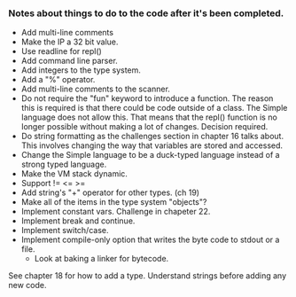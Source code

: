 
### Notes about things to do to the code after it's been completed.

* Add multi-line comments
* Make the IP a 32 bit value.
* Use readline for repl()
* Add command line parser.
* Add integers to the type system.
* Add a "%" operator.
* Add multi-line comments to the scanner.
* Do not require the "fun" keyword to introduce a function. The reason this is required is that there could be
code outside of a class. The Simple language does not allow this. That means that the repl() function is no longer
possible without making a lot of changes. Decision required.
* Do string formatting as the challenges section in chapter 16 talks about. This involves changing the way that
variables are stored and accessed.
* Change the Simple language to be a duck-typed language instead of a strong typed language.
* Make the VM stack dynamic.
* Support != <= >=
* Add string's "+" operator for other types. (ch 19)
* Make all of the items in the type system "objects"?
* Implement constant vars. Challenge in chapeter 22.
* Implement break and continue.
* Implement switch/case.
* Implement compile-only option that writes the byte code to stdout or a file.
  * Look at baking a linker for bytecode.

See chapter 18 for how to add a type.
Understand strings before adding any new code.
